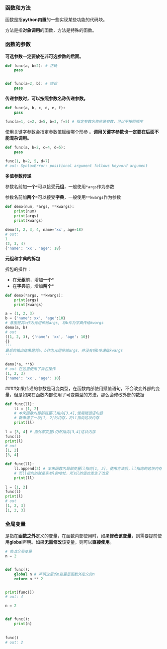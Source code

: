### 函数和方法

函数是指**python内置**的一些实现某些功能的代码块。

方法是指**对象调用**的函数，方法是特殊的函数。



### 函数的参数

**可选参数一定要放在非可选参数的后面。**

```python
def func(a, b=2): # 正确
	pass


def func(a=2, b): # 错误
	pass
```

**传递参数时，可以按照参数名称传递参数。**

```python
def func(a, b, c, d, e, f):
	pass

func(a=1, c=2, d=5, b=3, f=5) # 指定参数名称传递参数，可以不按照顺序
```

 使用关键字参数会指定参数值赋给哪个形参 。**调用关键字参数也一定要在后面不能混杂调用。**

```python
def func(a, b=2, c=4, d=5):
	pass
	
func(1, b=2, 5, d=7)
# out: SyntaxError: positional argument follows keyword argument
```

**多值参数传递**

参数名前加**一个**`*`可以接受**元组**，一般使用`*args`作为参数

参数名前加**两个**`*`可以接受**字典**，一般使用`**kwargs`作为参数

```python
def demo(num, *args, **kwargs):
	print(num)
    print(args)
    print(kwargs)
    
demo(1, 2, 3, 4, name='xx', age=18)
# out:
1
(2, 3, 4)
{'name': 'xx', 'age': 18}
```

**元组和字典的拆包**

拆包的操作：

- 在**元组**前，增加**一个***
- 在**字典**前，增加**两个***

```python
def demo(*args, **kwargs):
    print(args)
    print(kwargs)

a = (1, 2, 3)
b = {'name':'xx', 'age':10}
# 意图是将a作为元组传给args, 将b作为字典传给kwargs
demo(a, b)
# out
((1, 2, 3), {'name': 'xx', 'age': 10})
{}
'''
最后的输出结果是将a，b作为元组传给args，并没有将b传递给kwargs
'''

demo(*a, **b)
# out 在这里使用了拆包操作
(1, 2, 3)
{'name': 'xx', 'age': 10}

```



####如果传递的参数是可变类型，在函数内部使用赋值语句，不会改变外部的变量，但是如果在函数内部使用了可变类型的方法，那么会修改外部的数据

```python
def func(ll):
    ll = [1, 2] 
    # 本来函数内局部变量ll指向[3,4],使用赋值语句后
    # 新申请了一块[1, 2]的内存，将ll指向这块内存
    print(ll)
    
l = [3, 4] # 而外部变量l仍然指向[3,4]这块内存
func(l)
print(l)
# out
[1, 2]
[3, 4]
```

```python
def func(ll):
    ll.append(3) # 本来函数内局部变量ll指向[1, 2]，使用方法后，ll指向的这块内存新增加了3
    # 而ll指向的就是实参l的地址，所以l的值也发生了改变
    print(ll)
    
l = [1, 2]
func(l)
print(l)
# out
[1, 2, 3]
[1, 2, 3]
```



### 全局变量

是指在**函数之外**定义的变量，在函数内部使用时，如果**修改该变量**，则需要提前使用**global**声明。如果**无需修改**该变量，则可以**直接使用**。

```python
# 修改全局变量
n = 2


def func():
	global n # 声明这里的n变量是函数外定义的n
	return n ** 2


print(func())
# out: 4
```

```python
n = 2


def func():
    print(n)
    
    
func()
# out: 2
```

